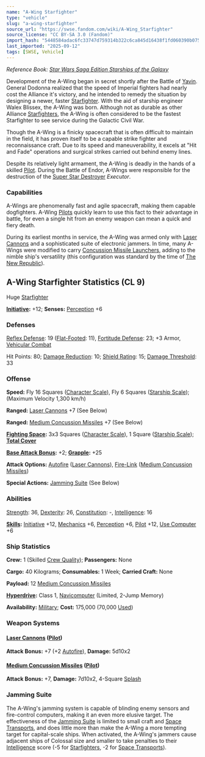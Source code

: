 ```yaml
---
name: "A-Wing Starfighter"
type: "vehicle"
slug: "a-wing-starfighter"
source_url: "https://swse.fandom.com/wiki/A-Wing_Starfighter"
source_license: "CC BY-SA 3.0 (Fandom)"
import_hash: "5448584adac6fc33747d759314b322c6ca845d16438f1fd060390b07519efa49"
last_imported: "2025-09-12"
tags: [SWSE, Vehicle]
---
```

*Reference Book: [Star Wars Saga Edition Starships of the Galaxy](https://swse.fandom.com/wiki/Star_Wars_Saga_Edition_Starships_of_the_Galaxy)*

Development of the A-Wing began in secret shortly after the Battle of [Yavin](https://swse.fandom.com/wiki/Yavin). General Dodonna realized that the speed of Imperial fighters had nearly cost the Alliance it's victory, and he intended to remedy the situation by designing a newer, faster [Starfighter](https://swse.fandom.com/wiki/Starfighter). With the aid of starship engineer Walex Blissex, the A-Wing was born. Although not as durable as other Alliance [Starfighters](https://swse.fandom.com/wiki/Starfighters), the A-Wing is often considered to be the fastest Starfighter to see service during the Galactic Civil War.

Though the A-Wing is a finicky spacecraft that is often difficult to maintain in the field, it has proven itself to be a capable strike fighter and reconnaissance craft. Due to its speed and maneuverability, it excels at "Hit and Fade" operations and surgical strikes carried out behind enemy lines.

Despite its relatively light armament, the A-Wing is deadly in the hands of a skilled [Pilot](https://swse.fandom.com/wiki/Pilot_(Vehicle_Combat)). During the Battle of Endor, A-Wings were responsible for the destruction of the [Super Star Destroyer](https://swse.fandom.com/wiki/Super_Star_Destroyer) *Executor*.

### Capabilities
A-Wings are phenomenally fast and agile spacecraft, making them capable dogfighters. A-Wing [Pilots](https://swse.fandom.com/wiki/Pilots) quickly learn to use this fact to their advantage in battle, for even a single hit from an enemy weapon can mean a quick and fiery death.

During its earliest months in service, the A-Wing was armed only with [Laser Cannons](https://swse.fandom.com/wiki/Laser_Cannons) and a sophisticated suite of electronic jammers. In time, many A-Wings were modified to carry [Concussion Missile Launchers](https://swse.fandom.com/wiki/Concussion_Missile_Launchers), adding to the nimble ship's versatility (this configuration was standard by the time of [The New Republic](https://swse.fandom.com/wiki/The_New_Republic)).

## A-Wing Starfighter Statistics (CL 9)
Huge [Starfighter](https://swse.fandom.com/wiki/Starfighter)

**[Initiative](https://swse.fandom.com/wiki/Initiative):** +12; **Senses:** [Perception](https://swse.fandom.com/wiki/Perception) +6
### Defenses
[Reflex Defense](https://swse.fandom.com/wiki/Reflex_Defense_(Vehicles)): 19 ([Flat-Footed](https://swse.fandom.com/wiki/Flat-Footed): 11), [Fortitude Defense](https://swse.fandom.com/wiki/Fortitude_Defense_(Vehicles)): 23; +3 Armor, [Vehicular Combat](https://swse.fandom.com/wiki/Vehicular_Combat)

Hit Points: 80; [Damage Reduction](https://swse.fandom.com/wiki/Damage_Reduction): 10; [Shield Rating](https://swse.fandom.com/wiki/Shield_Rating): 15; [Damage Threshold](https://swse.fandom.com/wiki/Damage_Threshold_(Vehicles)): 33
### Offense
**Speed:** Fly 16 Squares ([Character Scale](https://swse.fandom.com/wiki/Character_Scale)), Fly 6 Squares ([Starship Scale](https://swse.fandom.com/wiki/Starship_Scale)); (Maximum Velocity 1,300 km/h)

**Ranged:** [Laser Cannons](https://swse.fandom.com/wiki/Laser_Cannon) +7 (See Below)

**Ranged:** [Medium Concussion Missiles](https://swse.fandom.com/wiki/Medium_Concussion_Missiles) +7 (See Below)

**[Fighting Space](https://swse.fandom.com/wiki/Fighting_Space):** 3x3 Squares ([Character Scale](https://swse.fandom.com/wiki/Character_Scale)), 1 Square ([Starship Scale](https://swse.fandom.com/wiki/Starship_Scale)); **[Total Cover](https://swse.fandom.com/wiki/Total_Cover)**

**[Base Attack Bonus](https://swse.fandom.com/wiki/Base_Attack_Bonus):** +2; **[Grapple](https://swse.fandom.com/wiki/Grapple):** +25

**Attack Options:** [Autofire](https://swse.fandom.com/wiki/Autofire_(Vehicle_Combat)) ([Laser Cannons](https://swse.fandom.com/wiki/Laser_Cannons)), [Fire-Link](https://swse.fandom.com/wiki/Fire-Link) ([Medium Concussion Missiles](https://swse.fandom.com/wiki/Medium_Concussion_Missiles))

**Special Actions:** [Jamming Suite](https://swse.fandom.com/wiki/Jamming_Suite) (See Below)
### Abilities
[Strength](https://swse.fandom.com/wiki/Strength): 36, [Dexterity](https://swse.fandom.com/wiki/Dexterity): 26, [Constitution](https://swse.fandom.com/wiki/Constitution): -, [Intelligence](https://swse.fandom.com/wiki/Intelligence): 16

**[Skills](https://swse.fandom.com/wiki/Skills):** [Initiative](https://swse.fandom.com/wiki/Initiative) +12, [Mechanics](https://swse.fandom.com/wiki/Mechanics) +6, [Perception](https://swse.fandom.com/wiki/Perception) +6, [Pilot](https://swse.fandom.com/wiki/Pilot) +12, [Use Computer](https://swse.fandom.com/wiki/Use_Computer) +6
### Ship Statistics
**Crew:** 1 (Skilled [Crew Quality](https://swse.fandom.com/wiki/Crew_Quality)); **Passengers:** None

**Cargo:** 40 Kilograms; **Consumables:** 1 Week; **Carried Craft:** None

**Payload:** 12 [Medium Concussion Missiles](https://swse.fandom.com/wiki/Medium_Concussion_Missiles)

**[Hyperdrive](https://swse.fandom.com/wiki/Hyperdrive):** Class 1, [Navicomputer](https://swse.fandom.com/wiki/Navicomputer) (Limited, 2-Jump Memory)

**Availability:** [Military](https://swse.fandom.com/wiki/Military); **Cost:** 175,000 (70,000 [Used](https://swse.fandom.com/wiki/Used))
### Weapon Systems
#### **[Laser Cannons](https://swse.fandom.com/wiki/Laser_Cannon) ([Pilot](https://swse.fandom.com/wiki/Pilot_(Vehicle_Combat)))**
**Attack Bonus:** +7 (+2 [Autofire](https://swse.fandom.com/wiki/Autofire_(Vehicle_Combat))), **Damage:** 5d10x2

#### **[Medium Concussion Missiles](https://swse.fandom.com/wiki/Medium_Concussion_Missiles) ([Pilot](https://swse.fandom.com/wiki/Pilot_(Vehicle_Combat)))**
**Attack Bonus:** +7, **Damage:** 7d10x2, 4-Square [Splash](https://swse.fandom.com/wiki/Splash)

### Jamming Suite
The A-Wing's jamming system is capable of blinding enemy sensors and fire-control computers, making it an even more elusive target. The effectiveness of the [Jamming Suite](https://swse.fandom.com/wiki/Jamming_Suite) is limited to small craft and [Space Transports](https://swse.fandom.com/wiki/Space_Transports), and does little more than make the A-Wing a more tempting target for capital-scale ships. When activated, the A-Wing's jammers cause adjacent ships of Colossal size and smaller to take penalties to their [Intelligence](https://swse.fandom.com/wiki/Intelligence) score (-5 for [Starfighters](https://swse.fandom.com/wiki/Starfighters), -2 for [Space Transports](https://swse.fandom.com/wiki/Space_Transports)).
